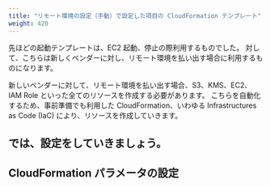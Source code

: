 ```yaml
---
title: "リモート環境の設定（手動）で設定した項目の CloudFormation テンプレート"
weight: 420
---
```


先ほどの起動テンプレートは、EC2 起動、停止の際利用するものでした。
対して、こちらは新しくベンダーに対し、リモート環境を払い出す場合に利用するものになります。

新しいベンダーに対して、リモート環境を払い出す場合、S3、KMS、EC2、IAM Role といった全てのリソースを作成する必要があります。
こちらを自動化するため、事前準備でも利用した CloudFormation、いわゆる Infrastructures as Code (IaC) により、リソースを作成していきます。

では、設定をしていきましょう。
---
## CloudFormation パラメータの設定
